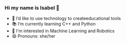 ### Hi my name is Isabel 👋

- 🔭 I’d like to use technology to createeducational tools
- 📚 I’m currently learning C++ and Python
- 🌱 I'm interested in Machine Learning and Robotics
- 😄 Pronouns: she/her

